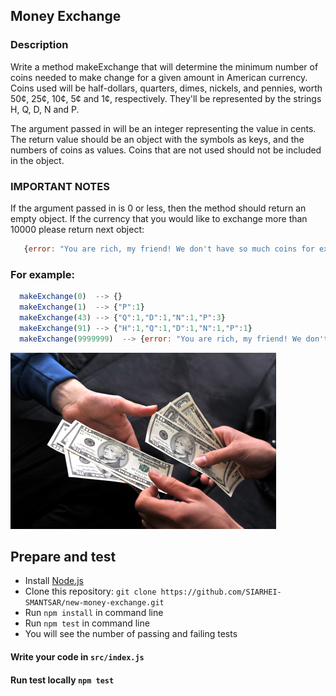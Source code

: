 ## Money Exchange

### Description

Write a method makeExchange that will determine the minimum number of coins needed to make change for a given amount in American currency.
Coins used will be half-dollars, quarters, dimes, nickels, and pennies, worth 50¢, 25¢, 10¢, 5¢ and 1¢, respectively.
They'll be represented by the strings H, Q, D, N and P.

The argument passed in will be an integer representing the value in cents.
The return value should be an object with the symbols as keys, and the numbers of coins as values.
Coins that are not used should not be included in the object.

### IMPORTANT NOTES

If the argument passed in is 0 or less, then the method should return an empty object.
If the currency that you would like to exchange more than 10000 please return next object:
```javascript
   {error: "You are rich, my friend! We don't have so much coins for exchange"}
```

### For example:
```javascript
  makeExchange(0)  --> {}
  makeExchange(1)  --> {"P":1}
  makeExchange(43) --> {"Q":1,"D":1,"N":1,"P":3}
  makeExchange(91) --> {"H":1,"Q":1,"D":1,"N":1,"P":1}
  makeExchange(9999999)  --> {error: "You are rich, my friend! We don't have so much coins for exchange"}
```
![Money Exchange](./images/money-exchange.jpg)

## Prepare and test

- Install [Node.js](https://nodejs.org/en/)
- Clone this repository: `git clone https://github.com/SIARHEI-SMANTSAR/new-money-exchange.git`
- Run `npm install` in command line
- Run `npm test` in command line
- You will see the number of passing and failing tests

#### Write your code in `src/index.js`
#### Run test locally `npm test`
